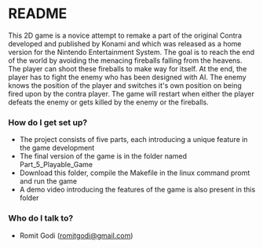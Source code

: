 # README #

This 2D game is a novice attempt to remake a part of the original Contra developed and published by Konami and which was released as a home version for the Nintendo Entertainment System.
The goal is to reach the end of the world by avoiding the menacing fireballs falling from the heavens. The player can shoot these fireballs to make way for itself.
At the end, the player has to fight the enemy who has been designed with AI. The enemy knows the position of the player and switches it's own position on being fired upon by the contra player.
The game will restart when either the player defeats the enemy or gets killed by the enemy or the fireballs.

### How do I get set up? ###

* The project consists of five parts, each introducing a unique feature in the game development
* The final version of the game is in the folder named Part_5_Playable_Game
* Download this folder, compile the Makefile in the linux command promt and run the game
* A demo video introducing the features of the game is also present in this folder

### Who do I talk to? ###

* Romit Godi (romitgodi@gmail.com)